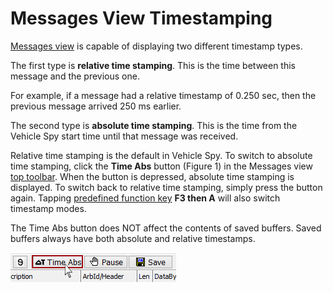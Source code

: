 # Messages View Timestamping

[Messages view](../) is capable of displaying two different timestamp types.

The first type is **relative time stamping**. This is the time between this message and the previous one.

For example, if a message had a relative timestamp of 0.250 sec, then the previous message arrived 250 ms earlier.

The second type is **absolute time stamping**. This is the time from the Vehicle Spy start time until that message was received.

Relative time stamping is the default in Vehicle Spy. To switch to absolute time stamping, click the **Time Abs** button (Figure 1) in the Messages view [top toolbar](./). When the button is depressed, absolute time stamping is displayed. To switch back to relative time stamping, simply press the button again. Tapping [predefined function key](../../../../shared-features-in-vehicle-spy/shared-features-predefined-function-keys.md) **F3 then A** will also switch timestamp modes.

The Time Abs button does NOT affect the contents of saved buffers. Saved buffers always have both absolute and relative timestamps.

![Figure 1: Activate absolute time stamping by clicking the Time Abs button.](../../../../.gitbook/assets/spytimestamp.gif)
